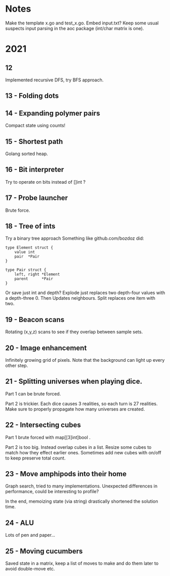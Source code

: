 # Notes
Make the template x.go and test_x.go. Embed input.txt?
Keep some usual suspects input parsing in the aoc package (int/char matrix is one).

# 2021

## 12
Implemented recursive DFS, try BFS approach.

## 13 - Folding dots

## 14 - Expanding polymer pairs
Compact state using counts!

## 15 - Shortest path
Golang sorted heap.

## 16 - Bit interpreter
Try to operate on bits instead of []int ?

## 17 - Probe launcher
Brute force.

## 18 - Tree of ints
Try a binary tree approach
Something like github.com/bozdoz did:

```
type Element struct {
	value int
	pair  *Pair
}

type Pair struct {
	left, right *Element
	parent      *Pair
}
```

Or save just int and depth?
Explode just replaces two depth-four values with a depth-three 0.
Then Updates neighbours.
Split replaces one item with two.

## 19 - Beacon scans
Rotating (x,y,z) scans to see if they overlap between sample sets.

## 20 - Image enhancement
Infinitely growing grid of pixels.
Note that the background can light up every other step.

## 21 - Splitting universes when playing dice.
Part 1 can be brute forced.

Part 2 is trickier.
Each dice causes 3 realities, so each turn is 27 realities.
Make sure to properly propagate how many universes are created.

## 22 - Intersecting cubes
Part 1 brute forced with map[[3]int]bool .

Part 2 is too big.
Instead overlap cubes in a list.
Resize some cubes to match how they effect earlier ones.
Sometimes add new cubes with on/off to keep preserve total count.

## 23 - Move amphipods into their home
Graph search, tried to many implementations.
Unexpected differences in performance, could be interesting to profile?

In the end, memoizing state (via string) drastically shortened the solution time.

## 24 - ALU
Lots of pen and paper...

## 25 - Moving cucumbers
Saved state in a matrix, keep a list of moves to make and do them later to avoid double-move etc.
